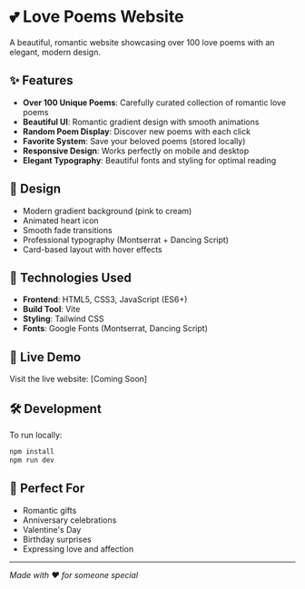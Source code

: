 # 💕 Love Poems Website

A beautiful, romantic website showcasing over 100 love poems with an elegant, modern design.

## ✨ Features

- **Over 100 Unique Poems**: Carefully curated collection of romantic love poems
- **Beautiful UI**: Romantic gradient design with smooth animations
- **Random Poem Display**: Discover new poems with each click
- **Favorite System**: Save your beloved poems (stored locally)
- **Responsive Design**: Works perfectly on mobile and desktop
- **Elegant Typography**: Beautiful fonts and styling for optimal reading

## 🎨 Design

- Modern gradient background (pink to cream)
- Animated heart icon
- Smooth fade transitions
- Professional typography (Montserrat + Dancing Script)
- Card-based layout with hover effects

## 🚀 Technologies Used

- **Frontend**: HTML5, CSS3, JavaScript (ES6+)
- **Build Tool**: Vite
- **Styling**: Tailwind CSS
- **Fonts**: Google Fonts (Montserrat, Dancing Script)

## 📱 Live Demo

Visit the live website: [Coming Soon]

## 🛠️ Development

To run locally:

```bash
npm install
npm run dev
```

## 💝 Perfect For

- Romantic gifts
- Anniversary celebrations
- Valentine's Day
- Birthday surprises
- Expressing love and affection

---

*Made with ❤️ for someone special*

